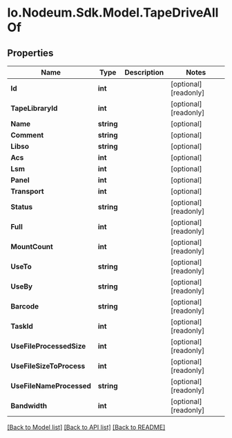 # Io.Nodeum.Sdk.Model.TapeDriveAllOf
## Properties

Name | Type | Description | Notes
------------ | ------------- | ------------- | -------------
**Id** | **int** |  | [optional] [readonly] 
**TapeLibraryId** | **int** |  | [optional] [readonly] 
**Name** | **string** |  | [optional] 
**Comment** | **string** |  | [optional] 
**Libso** | **string** |  | [optional] 
**Acs** | **int** |  | [optional] 
**Lsm** | **int** |  | [optional] 
**Panel** | **int** |  | [optional] 
**Transport** | **int** |  | [optional] 
**Status** | **string** |  | [optional] [readonly] 
**Full** | **int** |  | [optional] [readonly] 
**MountCount** | **int** |  | [optional] [readonly] 
**UseTo** | **string** |  | [optional] [readonly] 
**UseBy** | **string** |  | [optional] [readonly] 
**Barcode** | **string** |  | [optional] [readonly] 
**TaskId** | **int** |  | [optional] [readonly] 
**UseFileProcessedSize** | **int** |  | [optional] [readonly] 
**UseFileSizeToProcess** | **int** |  | [optional] [readonly] 
**UseFileNameProcessed** | **string** |  | [optional] [readonly] 
**Bandwidth** | **int** |  | [optional] [readonly] 

[[Back to Model list]](../README.md#documentation-for-models) [[Back to API list]](../README.md#documentation-for-api-endpoints) [[Back to README]](../README.md)

